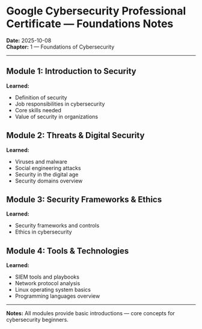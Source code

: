 # Google Cybersecurity Professional Certificate — Foundations Notes
**Date:** 2025-10-08  
**Chapter:** 1 — Foundations of Cybersecurity  

---

## Module 1: Introduction to Security
**Learned:**
- Definition of security
- Job responsibilities in cybersecurity
- Core skills needed
- Value of security in organizations

## Module 2: Threats & Digital Security
**Learned:**
- Viruses and malware
- Social engineering attacks
- Security in the digital age
- Security domains overview

## Module 3: Security Frameworks & Ethics
**Learned:**
- Security frameworks and controls
- Ethics in cybersecurity

## Module 4: Tools & Technologies
**Learned:**
- SIEM tools and playbooks
- Network protocol analysis
- Linux operating system basics
- Programming languages overview

---

**Notes:** All modules provide basic introductions — core concepts for cybersecurity beginners.
